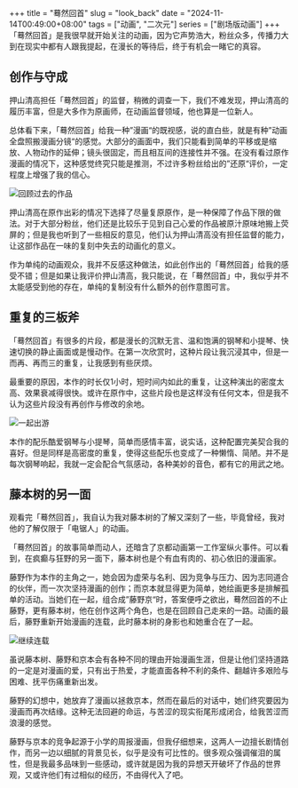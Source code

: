 +++
title = "蓦然回首"
slug = "look_back"
date = "2024-11-14T00:49:00+08:00"
tags = ["动画", "二次元"]
series = ["剧场版动画"]
+++
「蓦然回首」是我很早就开始关注的动画，因为它声势浩大，粉丝众多，传播力大到在现实中都有人跟我提起，在漫长的等待后，终于有机会一睹它的真容。

## 创作与守成
押山清高担任「蓦然回首」的监督，稍微的调查一下，我们不难发现，押山清高的履历丰富，但是大多作为原画师，在动画监督领域，他也算是一位新人。

总体看下来，「蓦然回首」给我一种”漫画“的既视感，说的直白些，就是有种”动画全盘照搬漫画分镜“的感觉。大部分的画面中，我们只能看到简单的平移或是缩放、人物动作的延伸；镜头很固定，而且相互间的连接性并不强。在没有看过原作漫画的情况下，这种感觉终究只能是推测，不过许多粉丝给出的”还原“评价，一定程度上增强了我的信心。

![回顾过去的作品](01.avif "回顾过去的作品")

押山清高在原作出彩的情况下选择了尽量复原原作，是一种保障了作品下限的做法。对于大部分粉丝，他们还是比较乐于见到自己心爱的作品被原汁原味地搬上荧屏的；但是我也听到了一些相反的意见，他们认为押山清高没有担任监督的能力，让这部作品在一味的复刻中失去的动画化的意义。

作为单纯的动画观众，我并不反感这种做法，如此创作出的「蓦然回首」给我的感受不错；但是如果让我评价押山清高，我只能说，在「蓦然回首」中，我似乎并不太能感受到他的存在，单纯的复制没有什么额外的创作意图可言。

## 重复的三板斧
「蓦然回首」有很多的片段，都是漫长的沉默无言、温和饱满的钢琴和小提琴、快速切换的静止画面或是慢动作。在第一次欣赏时，这种片段让我沉浸其中，但是一而再、再而三的重复，让我感到有些厌烦。

最重要的原因，本作的时长仅1小时，短时间内如此的重复，让这种演出的密度太高、效果衰减得很快。或许在原作中，这些片段也是这样没有任何文本，但是我不认为这些片段没有再创作与修改的余地。

![一起出游](02.avif "一起出游")

本作的配乐酷爱钢琴与小提琴，简单而感情丰富，说实话，这种配置完美契合我的喜好。但是同样是高密度的重复，使得这些配乐也变成了一种懒惰、简陋。并不是每次钢琴响起，我就一定会配合气氛感动，各种美妙的音色，都有它的用武之地。

## 藤本树的另一面
观看完「蓦然回首」，我自认为我对藤本树的了解又深刻了一些，毕竟曾经，我对他的了解仅限于「电锯人」的动画。

「蓦然回首」的故事简单而动人，还暗含了京都动画第一工作室纵火事件。可以看到，在疯癫与狂野的另一面下，藤本树也是个有血有肉的、初心依旧的漫画家。

藤野作为本作的主角之一，她会因为虚荣与名利、因为竞争与压力、因为志同道合的伙伴，而一次次坚持漫画的创作；而京本就显得更为简单，她绘画更多是排解孤单的活动。当她们在一起，组合成”藤野京“时，答案便呼之欲出，蓦然回首的不止藤野，更有藤本树，他在创作这两个角色，也是在回顾自己走来的一路。动画的最后，藤野重新开始漫画的连载，此时藤本树的身影也和她重合在了一起。

![继续连载](03.avif "继续连载")

虽说藤本树、藤野和京本会有各种不同的理由开始漫画生涯，但是让他们坚持道路的一定是对漫画的爱，只有出于热爱，才能直面各种不利的条件、翻越许多艰险与困难、抚平伤痛重新出发。

藤野的幻想中，她放弃了漫画以拯救京本，然而在最后的对话中，她们终究要因为漫画而再次结缘。这种无法回避的命运，与苦涩的现实衔尾形成闭合，给我苦涩而浪漫的感觉。

藤野与京本的竞争起源于小学的周报漫画，但我仔细想来，这两人一边擅长剧情创作，而另一边以细腻的背景见长，似乎是没有可比性的。很多观众强调催泪的属性，但是我最多品味到一些感动，或许就是因为我的异想天开破坏了作品的世界观，又或许他们有过相似的经历，不由得代入了吧。